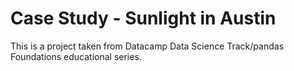 # Case Study - Sunlight in Austin

This is a project taken from Datacamp Data Science Track/pandas Foundations educational series.
